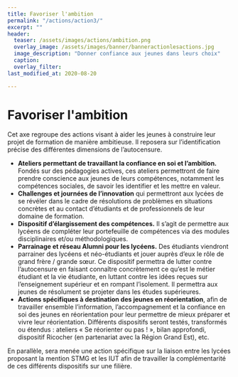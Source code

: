 ```yaml
---
title: Favoriser l'ambition
permalink: "/actions/action3/"
excerpt: ""
header:
  teaser: /assets/images/actions/ambition.png
  overlay_image: /assets/images/banner/banneractionlesactions.jpg
  image_description: "Donner confiance aux jeunes dans leurs choix"
  caption: 
  overlay_filter:  
last_modified_at: 2020-08-20

---
```


# Favoriser l'ambition

Cet axe regroupe des actions visant à aider les jeunes à construire leur projet de formation de manière ambitieuse. Il reposera sur l’identification précise des différentes dimensions de l’autocensure.
+ **Ateliers permettant de travaillant la confiance en soi et l’ambition.** Fondés sur des pédagogies actives, ces ateliers permettront de faire prendre conscience aux jeunes de leurs compétences, notamment les compétences sociales, de savoir les identifier et les mettre en valeur. 
+ **Challenges et journées de l’innovation** qui permettront aux lycées de se révéler dans le cadre de résolutions de problèmes en situations concrètes et au contact d’étudiants et de professionnels de leur domaine de formation.
+ **Dispositif d’élargissement des compétences.** Il s’agit de permettre aux lycéens de compléter leur portefeuille de compétences via des modules disciplinaires et/ou méthodologiques.
+ **Parrainage et réseau Alumni pour les lycéens.** Des étudiants viendront parrainer des lycéens et néo-étudiants et jouer auprès d’eux le rôle de grand frère / grande sœur. Ce dispositif permettra de lutter contre l’autocensure en faisant connaître concrètement ce qu’est le métier étudiant et la vie étudiante, en luttant contre les idées reçues sur l’enseignement supérieur et en rompant l’isolement. Il permettra aux jeunes de résolument se projeter dans les études supérieures.
+ **Actions spécifiques à destination des jeunes en réorientation**, afin de travailler ensemble l’information, l’accompagnement et la confiance en soi des jeunes en réorientation pour leur permettre de mieux préparer et vivre leur réorientation. Différents dispositifs seront testés, transformés ou étendus : ateliers « Se réorienter ou pas ! », bilan approfondi, dispositif Ricocher (en partenariat avec la Région Grand Est), etc.

En parallèle, sera menée une action spécifique sur la liaison entre les lycées proposant la mention STMG et les IUT afin de travailler la complémentarité de ces différents dispositifs sur une filière.
